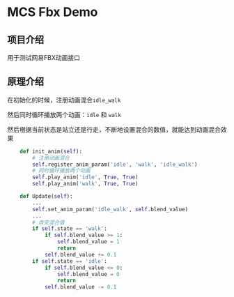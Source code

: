 # MCS Fbx Demo

## 项目介绍

用于测试网易FBX动画接口



## 原理介绍

在初始化的时候，注册动画混合`idle_walk`

然后同时循环播放两个动画：`idle` 和 `walk`

然后根据当前状态是站立还是行走，不断地设置混合的数值，就能达到动画混合效果

```python
    def init_anim(self):
        # 注册动画混合
        self.register_anim_param('idle', 'walk', 'idle_walk')
        # 同时循环播放两个动画
        self.play_anim('idle', True, True)
        self.play_anim('walk', True, True)

    def Update(self):
        ...
        self.set_anim_param('idle_walk', self.blend_value)
    	...
        # 改变混合值
        if self.state == 'walk':
            if self.blend_value >= 1:
                self.blend_value = 1
                return
            self.blend_value += 0.1
        if self.state == 'idle':
            if self.blend_value <= 0:
                self.blend_value = 0
                return
            self.blend_value -= 0.1
```


